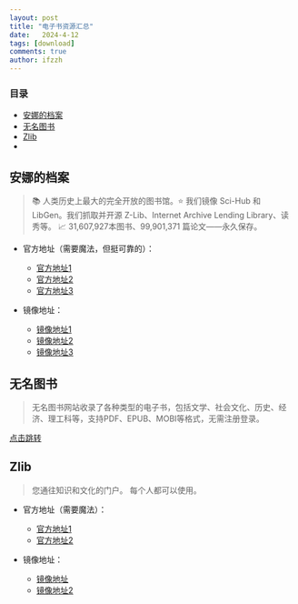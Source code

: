 ```yaml
---
layout: post
title: "电子书资源汇总"
date:   2024-4-12
tags: [download]
comments: true
author: ifzzh
---
```


<!-- ###### 说明： -->

<!-- more -->

### 目录

- [安娜的档案](#安娜的档案)
- [无名图书](#无名图书)
- [Zlib](#zlib)
- [](#)

## 安娜的档案

>📚 人类历史上最大的完全开放的图书馆。⭐️ 我们镜像 Sci-Hub 和 LibGen。我们抓取并开源 Z-Lib、Internet Archive Lending Library、读秀等。 📈 31,607,927本图书、99,901,371 篇论文——永久保存。


* 官方地址（需要魔法，但挺可靠的）：
  * [官方地址1](https://annas-archive.se)
  * [官方地址2](https://annas-archive.gs)
  * [官方地址3](https://annas-archive.org)

* 镜像地址：
  * [镜像地址1](https://annas-archive.gs.976156.xyz)
  * [镜像地址2](https://annas-archive.se.412965.xyz)
  * [镜像地址3](https://guge.tk/-----https://annas-archive.gs/)



## 无名图书

> 无名图书网站收录了各种类型的电子书，包括文学、社会文化、历史、经济、理工科等，支持PDF、EPUB、MOBI等格式，无需注册登录。

[点击跳转](https://www.book123.info)


## Zlib

>您通往知识和文化的门户。 每个人都可以使用。

* 官方地址（需要魔法）：
  * [官方地址1](https://zlibrary-east.se/?signAll=1&ts=0617)
  * [官方地址2](https://zlibrary-cn.se/)

* 镜像地址：
  * [镜像地址](https://Zlib.shop)
  * [镜像地址2](https://www.tboxn.com/sites/320.html#google_vignette)


## 